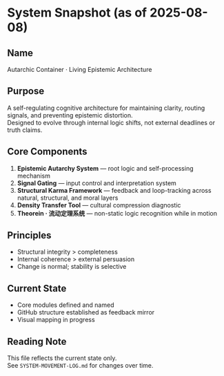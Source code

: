 # System Snapshot (as of 2025-08-08)

## Name
Autarchic Container · Living Epistemic Architecture

## Purpose
A self-regulating cognitive architecture for maintaining clarity, routing signals, and preventing epistemic distortion.  
Designed to evolve through internal logic shifts, not external deadlines or truth claims.

## Core Components
1. **Epistemic Autarchy System** — root logic and self-processing mechanism
2. **Signal Gating** — input control and interpretation system
3. **Structural Karma Framework** — feedback and loop-tracking across natural, structural, and moral layers
4. **Density Transfer Tool** — cultural compression diagnostic
5. **Theorein · 流动定理系统** — non-static logic recognition while in motion

## Principles
- Structural integrity > completeness
- Internal coherence > external persuasion
- Change is normal; stability is selective

## Current State
- Core modules defined and named
- GitHub structure established as feedback mirror
- Visual mapping in progress

## Reading Note
This file reflects the current state only.  
See `SYSTEM-MOVEMENT-LOG.md` for changes over time.
